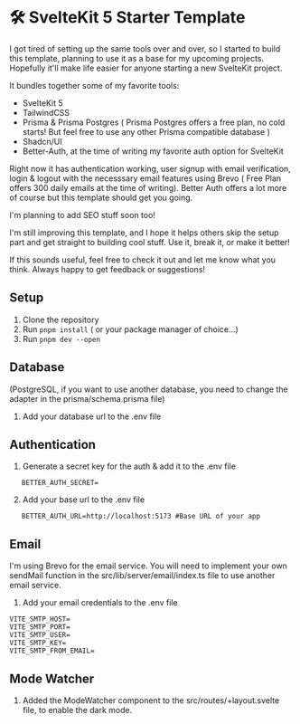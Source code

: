 # 🛠️ SvelteKit 5 Starter Template

I got tired of setting up the same tools over and over, so I started to build this template, planning to use it as a base for my upcoming projects. Hopefully it'll make life easier for anyone starting a new SvelteKit project.

It bundles together some of my favorite tools:

- SvelteKit 5
- TailwindCSS
- Prisma & Prisma Postgres ( Prisma Postgres offers a free plan, no cold starts! But feel free to use any other Prisma compatible database )
- Shadcn/UI
- Better-Auth, at the time of writing my favorite auth option for SvelteKit

Right now it has authentication working, user signup with email verification, login & logout with the necesssary email features using Brevo ( Free Plan offers 300 daily emails at the time of writing). Better Auth offers a lot more of course but this template should get you going.

I'm planning to add SEO stuff soon too!

I'm still improving this template, and I hope it helps others skip the setup part and get straight to building cool stuff. Use it, break it, or make it better!

If this sounds useful, feel free to check it out and let me know what you think. Always happy to get feedback or suggestions!

## Setup

1. Clone the repository
2. Run `pnpm install` ( or your package manager of choice...)
3. Run `pnpm dev --open`

## Database

(PostgreSQL, if you want to use another database, you need to change the adapter in the prisma/schema.prisma file)

1. Add your database url to the .env file

## Authentication

1. Generate a secret key for the auth & add it to the .env file

```
   BETTER_AUTH_SECRET=
```

2. Add your base url to the .env file

```
   BETTER_AUTH_URL=http://localhost:5173 #Base URL of your app
```

## Email

I'm using Brevo for the email service.
You will need to implement your own sendMail function in the src/lib/server/email/index.ts file to use another email service.

1. Add your email credentials to the .env file

```
VITE_SMTP_HOST=
VITE_SMTP_PORT=
VITE_SMTP_USER=
VITE_SMTP_KEY=
VITE_SMTP_FROM_EMAIL=
```

## Mode Watcher

1. Added the ModeWatcher component to the src/routes/+layout.svelte file, to enable the dark mode.
